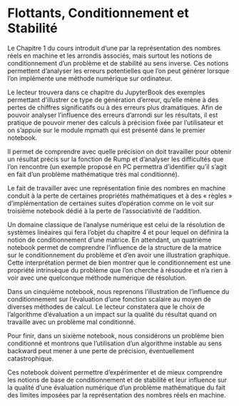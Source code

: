 # Flottants, Conditionnement et Stabilité

Le Chapitre 1 du cours introduit d’une par la représentation des nombres réels en machine et les arrondis associés, mais surtout les notions de conditionnement d’un problème et de stabilité au sens inverse. Ces notions permettent d’analyser les erreurs potentielles que l’on peut générer lorsque l’on implémente une méthode numérique sur ordinateur.

Le lecteur trouvera dans ce chapitre du JupyterBook des exemples permettant d’illustrer ce type de génération d’erreur, qu’elle mène à des pertes de chiffres significatifs ou à des erreurs plus dramatiques. Afin de pouvoir analyser l’influence des erreurs d’arrondi sur les résultats, il est pratique de pouvoir mener des calculs à précision fixée par l’utilisateur et on s’appuie sur le module mpmath qui est présenté dans le premier notebook.

Il permet de comprendre avec quelle précision on doit travailler pour obtenir un résultat précis sur la fonction de Rump et d’analyser les difficultés que l’on rencontre (un exemple proposé en PC permettra d’identifier qu’il s’agit en fait d’un problème mathématique très mal conditionné). 

Le fait de travailler avec une représentation finie des nombres en machine conduit à la perte de certaines propriétés mathématiques et à des « règles » d’implémentation de certaines suites d’opération comme on le voit sur troisième notebook dédié à la perte de l’associativité de l’addition.

Un domaine classique de l’analyse numérique est celui de la résolution de systèmes linéaires qui fera l’objet du chapitre 4 et pour lequel on définira la notion de conditionnement d’une matrice. En attendant, un quatrième notebook permet de comprendre l’influence de la structure de la matrice sur le conditionnement du problème et d’en avoir une illustration graphique. Cette interprétation permet de bien montrer que le conditionnement est une propriété intrinsèque du problème que l’on cherche à résoudre et n’a rien à voir avec une quelconque méthode numérique de résolution. 

Dans un cinquième notebook, nous reprenons l’illustration de l’influence du conditionnement sur l’évaluation d’une fonction scalaire au moyen de diverses méthodes de calcul. Le lecteur constatera que le choix de l’algorithme d’évaluation a un impact sur la qualité du résultat quand on travaille avec un problème mal conditionné. 

Pour finir, dans un sixième notebook, nous considérons un problème bien conditionné et montrons que l’utilisation d’un algorithme instable au sens backward peut mener à une perte de précision, éventuellement catastrophique.

Ces notebook doivent permettre d’expérimenter et de mieux comprendre les notions de base de conditionnement et de stabilité et leur influence sur la qualité d’une évaluation numérique d’un problème mathématique du fait des limites imposées par la représentation des nombres réels en machine.



